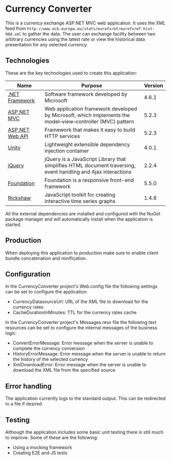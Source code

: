 # Currency Converter

This is a currency exchange ASP.NET MVC web application. It uses the XML feed from ```http://www.ecb.europa.eu/stats/eurofxref/eurofxref-hist-90d.xml``` to gather the data. The user can exchange facility between two arbitrary currencies using the latest rate or view the historical data presentation for any selected currency.

## Technologies
These are the key technologies used to create this application:

| Name | Purpose | Version |
| --- | --- | --- |
| [.NET Framework](https://www.microsoft.com/net/) | Software framework developed by Microsoft | 4.6.1 |
| [ASP.NET MVC](https://www.asp.net/mvc) | Web application framework developed by Microsoft, which implements the model–view–controller (MVC) pattern | 5.2.3 |
| [ASP.NET Web API](https://www.asp.net/web-api) | Framework that makes it easy to build HTTP services | 5.2.3 |
| [Unity](https://github.com/unitycontainer/unity) | Lightweight extensible dependency injection container | 4.0.1 |
| [jQuery](https://jquery.com/) | jQuery is a JavaScript Library that simplifies HTML document traversing, event handling and Ajax interactions | 2.2.4 |
| [Foundation](https://foundation.zurb.com/) | Foundation is a responsive front-end framework | 5.5.0 |
| [Rickshaw](http://code.shutterstock.com/rickshaw/) | JavaScript toolkit for creating interactive time series graphs | 1.4.6 |

All the external dependencies are installed and configured with the NuGet package manager and will automatically install when the application is started.

## Production
When deploying this application to production make sure to enable client bundle concatenation and minification.

## Configuration
In the CurrencyConverter project's Web.config file the following settings can be set to configure the application:
- CurrencyDatasourceUrl: URL of the XML file to download for the currency rates
- CacheDurationInMinutes: TTL for the currency rates cache

In the CurrencyConverter project's Messages.resx file the following text resources can be set to configure the internal messages of the business logic:
- ConvertErrorMessage: Error message when the server is unable to complete the currency conversion
- HistoryErrorMessage: Error message when the server is unable to return the history of the selected currency
- XmlDownloadError: Error message when the server is unable to download the XML file from the specified source

## Error handling
The application currently logs to the standard output. This can be redirected to a file if desired.

## Testing
Although the application includes some basic unit testing there is still much to improve. Some of these are the following:
- Using a mocking framework
- Creating E2E and JS tests

